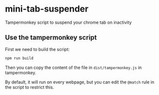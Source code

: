 # mini-tab-suspender

Tampermonkey script to suspend your chrome tab on inactivity

## Use the tampermonkey script

First we need to build the script:

```bash
npm run build
```

Then you can copy the content of the file in `dist/tampermonkey.js` in tampermonkey.

By default, it will run on every webpage, but you can edit the `@match` rule in the script to restrict this.
